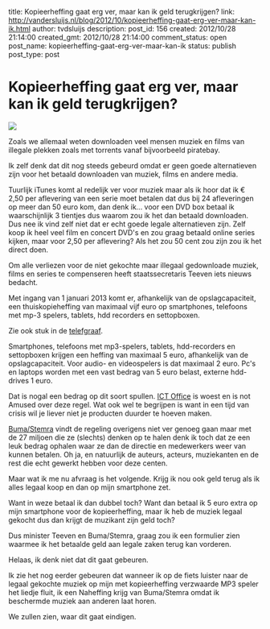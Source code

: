title: Kopieerheffing gaat erg ver, maar kan ik geld terugkrijgen?
link: http://vandersluijs.nl/blog/2012/10/kopieerheffing-gaat-erg-ver-maar-kan-ik.html
author: tvdsluijs
description: 
post_id: 156
created: 2012/10/28 21:14:00
created_gmt: 2012/10/28 21:14:00
comment_status: open
post_name: kopieerheffing-gaat-erg-ver-maar-kan-ik
status: publish
post_type: post

# Kopieerheffing gaat erg ver, maar kan ik geld terugkrijgen?

![](/wp-content/uploads/2012/10/kopieerheffing-300x193.jpg)

Zoals we allemaal weten downloaden veel mensen muziek en films van illegale plekken zoals met torrents vanaf bijvoorbeeld piratebay.  
  
Ik zelf denk dat dit nog steeds gebeurd omdat er geen goede alternatieven zijn voor het betaald downloaden van muziek, films en andere media.  
  
  
Tuurlijk iTunes komt al redelijk ver voor muziek maar als ik hoor dat ik € 2,50 per aflevering van een serie moet betalen dat dus bij 24 afleveringen op meer dan 50 euro kom, dan denk ik... voor een DVD box betaal ik waarschijnlijk 3 tientjes dus waarom zou ik het dan betaald downloaden.  
Dus nee ik vind zelf niet dat er echt goede legale alternatieven zijn. Zelf koop ik heel veel film en concert DVD's en zou graag betaald online series kijken, maar voor 2,50 per aflevering? Als het zou 50 cent zou zijn zou ik het direct doen.  
  
Om alle verliezen voor de niet gekochte maar illegaal gedownloade muziek, films en series te compenseren heeft staatssecretaris Teeven iets nieuws bedacht.  
  
Met ingang van 1 januari 2013 komt er, afhankelijk van de opslagcapaciteit, een thuiskopieheffing van maximaal vijf euro op smartphones, telefoons met mp-3 spelers, tablets, hdd recorders en settopboxen.

Zie ook stuk in de [telefgraaf](http://www.telegraaf.nl/digitaal/13115970/__Nieuwe_heffing_op_smartphones_en_laptops__.html).

  
Smartphones, telefoons met mp3-spelers, tablets, hdd-recorders en settopboxen krijgen een heffing van maximaal 5 euro, afhankelijk van de opslagcapaciteit. Voor audio- en videospelers is dat maximaal 2 euro. Pc's en laptops worden met een vast bedrag van 5 euro belast, externe hdd-drives 1 euro.

  


Dat is nogal een bedrag op dit soort spullen. [ICT Office](http://www.computable.nl/artikel/nieuws/infrastructuur/4576522/2379248/ictoffice-woest-over-kopieerheffing.html) is woest en is not Amused over deze regel. Wat ook wel te begrijpen is want in een tijd van crisis wil je liever niet je producten duurder te hoeven maken.

  


[Buma/Stemra](http://www.telegraaf.nl/digitaal/13120886/___Kopieheffing_te_laag___.html) vindt de regeling overigens niet ver genoeg gaan maar met de 27 miljoen die ze (slechts) denken op te halen denk ik toch dat ze een leuk bedrag ophalen waar ze dan de directie en medewerkers weer van kunnen betalen. Oh ja, en natuurlijk de auteurs, acteurs, muziekanten en de rest die echt gewerkt hebben voor deze centen.

  


Maar wat ik me nu afvraag is het volgende. Krijg ik nou ook geld terug als ik alles legaal koop en dan op mijn smartphone zet.

  


Want in weze betaal ik dan dubbel toch? Want dan betaal ik 5 euro extra op mijn smartphone voor de kopieerheffing, maar ik heb de muziek legaal gekocht dus dan krijgt de muzikant zijn geld toch?

  


Dus minister Teeven en Buma/Stemra, graag zou ik een formulier zien waarmee ik het betaalde geld aan legale zaken terug kan vorderen.

  


Helaas, ik denk niet dat dit gaat gebeuren. 

  


Ik zie het nog eerder gebeuren dat wanneer ik op de fiets luister naar de legaal gekochte muziek op mijn met kopieerheffing verzwaarde MP3 speler het liedje fluit, ik een Naheffing krijg van Buma/Stemra omdat ik beschermde muziek aan anderen laat horen.

  


We zullen zien, waar dit gaat eindigen.